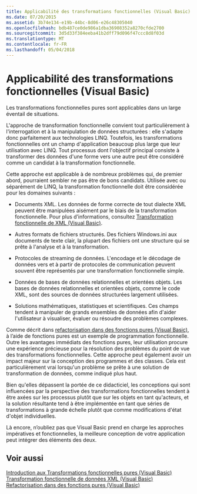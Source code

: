 ```yaml
---
title: Applicabilité des transformations fonctionnelles (Visual Basic)
ms.date: 07/20/2015
ms.assetid: 3b74e134-e19b-44bc-8d06-e26c48305040
ms.openlocfilehash: bdb487ce0de986a1dba36908352a8270cfde2700
ms.sourcegitcommit: 3d5d33f384eeba41b2dff79d096f47ccc8d8f03d
ms.translationtype: MT
ms.contentlocale: fr-FR
ms.lasthandoff: 05/04/2018
---
```

# <a name="applicability-of-functional-transformation-visual-basic"></a>Applicabilité des transformations fonctionnelles (Visual Basic)
Les transformations fonctionnelles pures sont applicables dans un large éventail de situations.  
  
 L'approche de transformation fonctionnelle convient tout particulièrement à l'interrogation et à la manipulation de données structurées : elle s'adapte donc parfaitement aux technologies LINQ. Toutefois, les transformations fonctionnelles ont un champ d'application beaucoup plus large que leur utilisation avec LINQ. Tout processus dont l'objectif principal consiste à transformer des données d'une forme vers une autre peut être considéré comme un candidat à la transformation fonctionnelle.  
  
 Cette approche est applicable à de nombreux problèmes qui, de premier abord, pourraient sembler ne pas être de bons candidats. Utilisée avec ou séparément de LINQ, la transformation fonctionnelle doit être considérée pour les domaines suivants :  
  
-   Documents XML. Les données de forme correcte de tout dialecte XML peuvent être manipulées aisément par le biais de la transformation fonctionnelle. Pour plus d’informations, consultez [Transformation fonctionnelle de XML (Visual Basic)](../../../../visual-basic/programming-guide/concepts/linq/functional-transformation-of-xml.md).  
  
-   Autres formats de fichiers structurés. Des fichiers Windows.ini aux documents de texte clair, la plupart des fichiers ont une structure qui se prête à l'analyse et à la transformation.  
  
-   Protocoles de streaming de données. L'encodage et le décodage de données vers et à partir de protocoles de communication peuvent souvent être représentés par une transformation fonctionnelle simple.  
  
-   Données de bases de données relationnelles et orientées objets. Les bases de données relationnelles et orientées objets, comme le code XML, sont des sources de données structurées largement utilisées.  
  
-   Solutions mathématiques, statistiques et scientifiques. Ces champs tendent à manipuler de grands ensembles de données afin d'aider l'utilisateur à visualiser, évaluer ou résoudre des problèmes complexes.  
  
 Comme décrit dans [refactorisation dans des fonctions pures (Visual Basic)](../../../../visual-basic/programming-guide/concepts/linq/refactoring-into-pure-functions.md), à l’aide de fonctions pures est un exemple de programmation fonctionnelle. Outre les avantages immédiats des fonctions pures, leur utilisation procure une expérience précieuse pour la résolution des problèmes du point de vue des transformations fonctionnelles. Cette approche peut également avoir un impact majeur sur la conception des programmes et des classes. Cela est particulièrement vrai lorsqu'un problème se prête à une solution de transformation de données, comme indiqué plus haut.  
  
 Bien qu'elles dépassent la portée de ce didacticiel, les conceptions qui sont influencées par la perspective des transformations fonctionnelles tendent à être axées sur les processus plutôt que sur les objets en tant qu'acteurs, et la solution résultante tend à être implémentée en tant que séries de transformations à grande échelle plutôt que comme modifications d'état d'objet individuelles.  
  
 Là encore, n’oubliez pas que Visual Basic prend en charge les approches impératives et fonctionnelles, la meilleure conception de votre application peut intégrer des éléments des deux.  
  
## <a name="see-also"></a>Voir aussi  
 [Introduction aux Transformations fonctionnelles pures (Visual Basic)](../../../../visual-basic/programming-guide/concepts/linq/introduction-to-pure-functional-transformations.md)  
 [Transformation fonctionnelle de données XML (Visual Basic)](../../../../visual-basic/programming-guide/concepts/linq/functional-transformation-of-xml.md)  
 [Refactorisation dans des fonctions pures (Visual Basic)](../../../../visual-basic/programming-guide/concepts/linq/refactoring-into-pure-functions.md)
